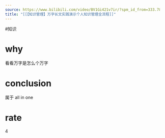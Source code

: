```yaml
---
source: https://www.bilibili.com/video/BV1Gi421v7ir/?spm_id_from=333.788.videopod.sections&vd_source=549bde2564979641a5f0adbcfa529b0a
title: "[[【知识管理】万字长文实践演示个人知识管理全流程]]"
---
```


#知识 
# why
看看万字是怎么个万字
# conclusion
属于 all in one
# rate
4